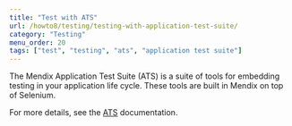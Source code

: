 ```yaml
---
title: "Test with ATS"
url: /howto8/testing/testing-with-application-test-suite/
category: "Testing"
menu_order: 20
tags: ["test", "testing", "ats", "application test suite"]
---
```


The Mendix Application Test Suite (ATS) is a suite of tools for embedding testing in your application life cycle. These tools are built in Mendix on top of Selenium.

For more details, see the [ATS](/addons/ats-addon/) documentation.
